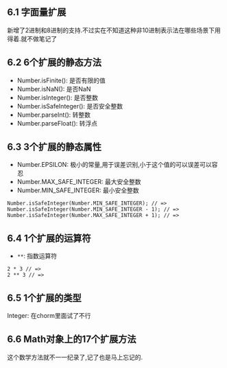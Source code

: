 ## 6.1 字面量扩展
新增了2进制和8进制的支持.不过实在不知道这种非10进制表示法在哪些场景下用得着.就不做笔记了

## 6.2 6个扩展的静态方法
- Number.isFinite(): 是否有限的值
- Number.isNaN(): 是否NaN
- Number.isInteger(): 是否整数
- Number.isSafeInteger(): 是否安全整数
- Number.parseInt(): 转整数
- Number.parseFloat(): 转浮点

## 6.3 3个扩展的静态属性
- Number.EPSILON: 极小的常量,用于误差识别,小于这个值的可以误差可以容忍
- Number.MAX_SAFE_INTEGER: 最大安全整数
- Number.MIN_SAFE_INTEGER: 最小安全整数
```
Number.isSafeInteger(Number.MIN_SAFE_INTEGER); // =>
Number.isSafeInteger(Number.MIN_SAFE_INTEGER - 1); // =>
Number.isSafeInteger(Number.MAX_SAFE_INTEGER + 1); // =>
```

## 6.4 1个扩展的运算符
- `**`: 指数运算符
```
2 * 3 // =>
2 ** 3 // =>
```

## 6.5 1个扩展的类型
Integer: 在chorm里面试了不行

## 6.6 Math对象上的17个扩展方法
这个数学方法就不一一纪录了,记了也是马上忘记的.